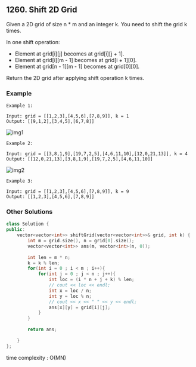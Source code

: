 ## 1260. Shift 2D Grid

Given a 2D grid of size n * m and an integer k. You need to shift the grid k times.

In one shift operation:

* Element at grid[i][j] becomes at grid[i][j + 1].
* Element at grid[i][m - 1] becomes at grid[i + 1][0].
* Element at grid[n - 1][m - 1] becomes at grid[0][0].

Return the 2D grid after applying shift operation k times.



### Example
```
Example 1:

Input: grid = [[1,2,3],[4,5,6],[7,8,9]], k = 1
Output: [[9,1,2],[3,4,5],[6,7,8]]
```
![img1]("https://assets.leetcode.com/uploads/2019/11/05/e1.png" "img1")
```
Example 2:

Input: grid = [[3,8,1,9],[19,7,2,5],[4,6,11,10],[12,0,21,13]], k = 4
Output: [[12,0,21,13],[3,8,1,9],[19,7,2,5],[4,6,11,10]]
```
![img2](https://assets.leetcode.com/uploads/2019/11/05/e2.png "img2")
```
Example 3:

Input: grid = [[1,2,3],[4,5,6],[7,8,9]], k = 9
Output: [[1,2,3],[4,5,6],[7,8,9]]
```

### Other Solutions
```c++
class Solution {
public:
    vector<vector<int>> shiftGrid(vector<vector<int>>& grid, int k) {
        int m = grid.size(), n = grid[0].size();
        vector<vector<int>> ans(m, vector<int>(n, 0));
        
        int len = m * n;
        k = k % len;
        for(int i = 0 ; i < m ; i++){
            for(int j = 0 ; j < n ; j++){
                int loc = (i * n + j + k) % len;
                // cout << loc << endl;
                int x = loc / n;
                int y = loc % n;
                // cout << x << " " << y << endl;
                ans[x][y] = grid[i][j];
            }
        }
        
        return ans;
        
    }
};
```
time complexity : O(MN)

